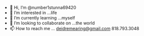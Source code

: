 - 👋 Hi, I’m @number1stunna69420
- 👀 I’m interested in ...life
- 🌱 I’m currently learning ...myself
- 💞️ I’m looking to collaborate on ...the world
- 📫 How to reach me ... deidremearing@gmail.com
818.793.3048

<!---
number1stunna69420/number1stunna69420 is a ✨ special ✨ repository because its `README.md` (this file) appears on your GitHub profile.
You can click the Preview link to take a look at your changes.
--->
